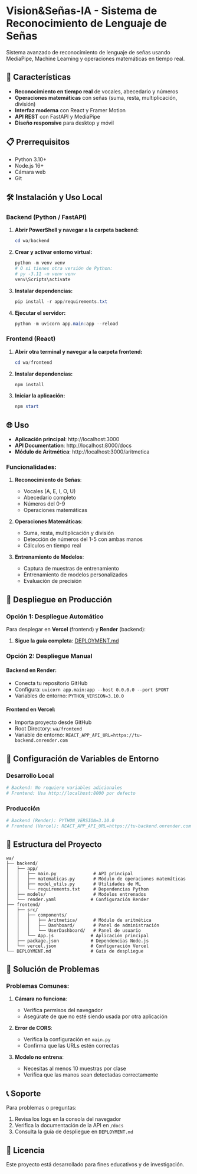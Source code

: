# Vision&Señas-IA - Sistema de Reconocimiento de Lenguaje de Señas

Sistema avanzado de reconocimiento de lenguaje de señas usando MediaPipe, Machine Learning y operaciones matemáticas en tiempo real.

## 🚀 Características

- **Reconocimiento en tiempo real** de vocales, abecedario y números
- **Operaciones matemáticas** con señas (suma, resta, multiplicación, división)
- **Interfaz moderna** con React y Framer Motion
- **API REST** con FastAPI y MediaPipe
- **Diseño responsive** para desktop y móvil

## 📋 Prerrequisitos

- Python 3.10+
- Node.js 16+
- Cámara web
- Git

## 🛠️ Instalación y Uso Local

### Backend (Python / FastAPI)

1. **Abrir PowerShell y navegar a la carpeta backend:**
   ```powershell
   cd wa/backend
   ```

2. **Crear y activar entorno virtual:**
   ```powershell
   python -m venv venv
   # O si tienes otra versión de Python:
   # py -3.11 -m venv venv
   venv\Scripts\activate
   ```

3. **Instalar dependencias:**
   ```powershell
   pip install -r app/requirements.txt
   ```

4. **Ejecutar el servidor:**
   ```powershell
   python -m uvicorn app.main:app --reload
   ```

### Frontend (React)

1. **Abrir otra terminal y navegar a la carpeta frontend:**
   ```powershell
   cd wa/frontend
   ```

2. **Instalar dependencias:**
   ```powershell
   npm install
   ```

3. **Iniciar la aplicación:**
   ```powershell
   npm start
   ```

## 🌐 Uso

- **Aplicación principal**: http://localhost:3000
- **API Documentation**: http://localhost:8000/docs
- **Módulo de Aritmética**: http://localhost:3000/aritmetica

### Funcionalidades:

1. **Reconocimiento de Señas**:
   - Vocales (A, E, I, O, U)
   - Abecedario completo
   - Números del 0-9
   - Operaciones matemáticas

2. **Operaciones Matemáticas**:
   - Suma, resta, multiplicación y división
   - Detección de números del 1-5 con ambas manos
   - Cálculos en tiempo real

3. **Entrenamiento de Modelos**:
   - Captura de muestras de entrenamiento
   - Entrenamiento de modelos personalizados
   - Evaluación de precisión

## 🚀 Despliegue en Producción

### Opción 1: Despliegue Automático

Para desplegar en **Vercel** (frontend) y **Render** (backend):

1. **Sigue la guía completa**: [DEPLOYMENT.md](./DEPLOYMENT.md)

### Opción 2: Despliegue Manual

#### Backend en Render:
- Conecta tu repositorio GitHub
- Configura: `uvicorn app.main:app --host 0.0.0.0 --port $PORT`
- Variables de entorno: `PYTHON_VERSION=3.10.0`

#### Frontend en Vercel:
- Importa proyecto desde GitHub
- Root Directory: `wa/frontend`
- Variable de entorno: `REACT_APP_API_URL=https://tu-backend.onrender.com`

## 🔧 Configuración de Variables de Entorno

### Desarrollo Local
```bash
# Backend: No requiere variables adicionales
# Frontend: Usa http://localhost:8000 por defecto
```

### Producción
```bash
# Backend (Render): PYTHON_VERSION=3.10.0
# Frontend (Vercel): REACT_APP_API_URL=https://tu-backend.onrender.com
```

## 📁 Estructura del Proyecto

```
wa/
├── backend/
│   ├── app/
│   │   ├── main.py              # API principal
│   │   ├── matematicas.py       # Módulo de operaciones matemáticas
│   │   ├── model_utils.py       # Utilidades de ML
│   │   └── requirements.txt     # Dependencias Python
│   ├── models/                  # Modelos entrenados
│   └── render.yaml             # Configuración Render
├── frontend/
│   ├── src/
│   │   ├── components/
│   │   │   ├── Aritmetica/      # Módulo de aritmética
│   │   │   ├── Dashboard/       # Panel de administración
│   │   │   └── UserDashboard/   # Panel de usuario
│   │   └── App.js              # Aplicación principal
│   ├── package.json            # Dependencias Node.js
│   └── vercel.json             # Configuración Vercel
└── DEPLOYMENT.md               # Guía de despliegue
```

## 🐛 Solución de Problemas

### Problemas Comunes:

1. **Cámara no funciona**:
   - Verifica permisos del navegador
   - Asegúrate de que no esté siendo usada por otra aplicación

2. **Error de CORS**:
   - Verifica la configuración en `main.py`
   - Confirma que las URLs estén correctas

3. **Modelo no entrena**:
   - Necesitas al menos 10 muestras por clase
   - Verifica que las manos sean detectadas correctamente

## 📞 Soporte

Para problemas o preguntas:
1. Revisa los logs en la consola del navegador
2. Verifica la documentación de la API en `/docs`
3. Consulta la guía de despliegue en `DEPLOYMENT.md`

## 📄 Licencia

Este proyecto está desarrollado para fines educativos y de investigación.
